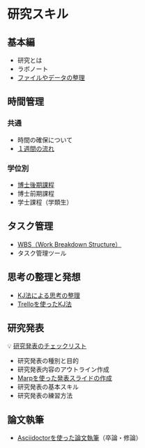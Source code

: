 # 研究スキル

## 基本編

- 研究とは
- ラボノート
- [ファイルやデータの整理](files-and-data.md)

## 時間管理

### 共通

- 時間の確保について
- [１週間の流れ](time-management/a-week.md)

### 学位別

- [博士後期課程](time-management/phd.md)
- 博士前期課程
- 学士課程（学類生）

## タスク管理

- [WBS（Work Breakdown Structure）](task-management/wbs.md)
- タスク管理ツール

## 思考の整理と発想

- [KJ法による思考の整理](affinity-diagram.md)
- [Trelloを使ったKJ法](affinity-diagram-with-trello.md)

## 研究発表

:bulb: [研究発表のチェックリスト](../check/presentation.md)

- 研究発表の種別と目的
- 研究発表内容のアウトライン作成
- [Marpを使った発表スライドの作成](presentation-with-marp.md)
- 研究発表の基本スキル
- 研究発表の練習方法

## 論文執筆

- [Asciidoctorを使った論文執筆](writing-with-asciidoctor.md)（卒論・修論）
